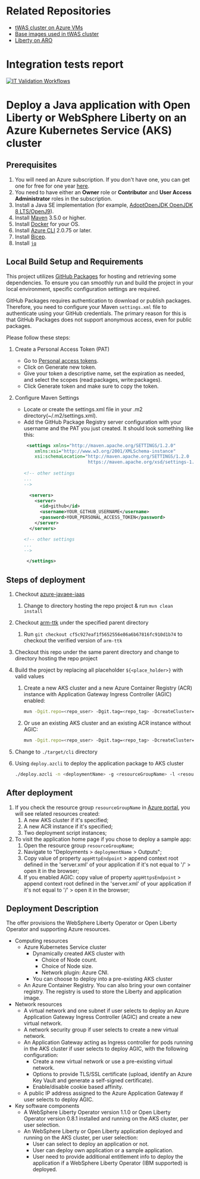 <!-- Copyright (c) Microsoft Corporation. -->
<!-- Copyright (c) IBM Corporation. -->

# Related Repositories

* [tWAS cluster on Azure VMs](https://github.com/WASdev/azure.websphere-traditional.cluster)
* [Base images used in tWAS cluster](https://github.com/WASdev/azure.websphere-traditional.image)
* [Liberty on ARO](https://github.com/WASdev/azure.liberty.aro)


# Integration tests report
[![IT Validation Workflows](https://github.com/azure-javaee/azure.liberty.aks/actions/workflows/it-validation-workflows.yaml/badge.svg)](https://github.com/azure-javaee/azure.liberty.aks/actions/workflows/it-validation-workflows.yaml)

# Deploy a Java application with Open Liberty or WebSphere Liberty on an Azure Kubernetes Service (AKS) cluster

## Prerequisites

1. You will need an Azure subscription. If you don't have one, you can get one for free for one year [here](https://azure.microsoft.com/free).
1. You need to have either an **Owner** role or **Contributor** and **User Access Administrator** roles in the subscription.
1. Install a Java SE implementation (for example, [AdoptOpenJDK OpenJDK 8 LTS/OpenJ9](https://adoptopenjdk.net/?variant=openjdk8&jvmVariant=openj9)).
1. Install [Maven](https://maven.apache.org/download.cgi) 3.5.0 or higher.
1. Install [Docker](https://docs.docker.com/get-docker/) for your OS.
1. Install [Azure CLI](https://docs.microsoft.com/cli/azure/install-azure-cli?view=azure-cli-latest&preserve-view=true) 2.0.75 or later.
1. Install [Bicep](https://docs.microsoft.com/azure/azure-resource-manager/bicep/install#linux).
1. Install [`jq`](https://stedolan.github.io/jq/download/)

## Local Build Setup and Requirements
This project utilizes [GitHub Packages](https://github.com/features/packages) for hosting and retrieving some dependencies. To ensure you can smoothly run and build the project in your local environment, specific configuration settings are required.

GitHub Packages requires authentication to download or publish packages. Therefore, you need to configure your Maven `settings.xml` file to authenticate using your GitHub credentials. The primary reason for this is that GitHub Packages does not support anonymous access, even for public packages.

Please follow these steps:

1. Create a Personal Access Token (PAT)
    - Go to [Personal access tokens](https://github.com/settings/tokens).
    - Click on Generate new token.
    - Give your token a descriptive name, set the expiration as needed, and select the scopes (read:packages, write:packages).
    - Click Generate token and make sure to copy the token.

2. Configure Maven Settings
    - Locate or create the settings.xml file in your .m2 directory(~/.m2/settings.xml).
    - Add the GitHub Package Registry server configuration with your username and the PAT you just created. It should look something like this:
       ```xml
        <settings xmlns="http://maven.apache.org/SETTINGS/1.2.0"
           xmlns:xsi="http://www.w3.org/2001/XMLSchema-instance"
           xsi:schemaLocation="http://maven.apache.org/SETTINGS/1.2.0 
                               https://maven.apache.org/xsd/settings-1.2.0.xsd">
         
       <!-- other settings
       ...
       -->
      
         <servers>
           <server>
             <id>github</id>
             <username>YOUR_GITHUB_USERNAME</username>
             <password>YOUR_PERSONAL_ACCESS_TOKEN</password>
           </server>
         </servers>
      
       <!-- other settings
       ...
       -->
      
        </settings>
       ```

## Steps of deployment

1. Checkout [azure-javaee-iaas](https://github.com/Azure/azure-javaee-iaas)
   1. Change to directory hosting the repo project & run `mvn clean install`
1. Checkout [arm-ttk](https://github.com/Azure/arm-ttk) under the specified parent directory
   1. Run `git checkout cf5c927eaf1f5652556e86a6b67816fc910d1b74` to checkout the verified version of `arm-ttk`
1. Checkout this repo under the same parent directory and change to directory hosting the repo project
1. Build the project by replacing all placeholder `${<place_holder>}` with valid values
   1. Create a new AKS cluster and a new Azure Container Registry (ACR) instance with Application Gateway Ingress Controller (AGIC) enabled:

      ```bash
      mvn -Dgit.repo=<repo_user> -Dgit.tag=<repo_tag> -DcreateCluster=true -DcreateACR=true -DdeployWLO=<true|false> -Dedition=<edition> -DproductEntitlementSource=<productEntitlementSource> -DdeployApplication=<true|false> -DappImagePath=<app-image-path> -DappReplicas=<number of replicas> -DenableAppGWIngress=true -DappgwUsePrivateIP=<true|false> -DappGatewayCertificateOption=generateCert -DenableCookieBasedAffinity=true -Dtest.args="-Test All" -Pbicep -Passembly -Ptemplate-validation-tests clean install
      ```

   1. Or use an existing AKS cluster and an existing ACR instance without AGIC:

      ```bash
      mvn -Dgit.repo=<repo_user> -Dgit.tag=<repo_tag> -DcreateCluster=false -DclusterName=<aks-cluster-name> -DclusterRGName=<cluster-group-name> -DcreateACR=false -DacrName=<acr-instance-name> -DacrRGName=<acr-group-name> -DdeployWLO=<true|false> -Dedition=<edition> -DproductEntitlementSource=<productEntitlementSource> -DdeployApplication=<true|false> -DappImagePath=<app-image-path> -DappReplicas=<number of replicas> -DenableAppGWIngress=false -DappgwUsePrivateIP=<true|false> -DappGatewayCertificateOption=generateCert -DenableCookieBasedAffinity=true -Dtest.args="-Test All" -Pbicep -Passembly -Ptemplate-validation-tests clean install
      ```

1. Change to `./target/cli` directory
1. Using `deploy.azcli` to deploy the application package to AKS cluster

   ```bash
   ./deploy.azcli -n <deploymentName> -g <resourceGroupName> -l <resourceGroupLocation> 
   ```

## After deployment

1. If you check the resource group `resourceGroupName` in [Azure portal](https://portal.azure.com/), you will see related resources created:
   1. A new AKS cluster if it's specified;
   1. A new ACR instance if it's specified;
   1. Two deployment script instances;
1. To visit the application home page if you chose to deploy a sample app:
   1. Open the resource group `resourceGroupName`;
   1. Navigate to "Deployments > `deploymentName` > Outputs";
   1. Copy value of property `appHttpEndpoint` > append context root defined in the 'server.xml' of your application if it's not equal to '/' > open it in the browser;
   1. If you enabled AGIC: copy value of property `appHttpsEndpoint` > append context root defined in the 'server.xml' of your application if it's not equal to '/' > open it in the browser;

## Deployment Description

The offer provisions the WebSphere Liberty Operator or Open Liberty Operator and supporting Azure resources.

* Computing resources
    * Azure Kubernetes Service cluster
        * Dynamically created AKS cluster with
           * Choice of Node count.
           * Choice of Node size.
           * Network plugin: Azure CNI.
        * You can choose to deploy into a pre-existing AKS cluster
    * An Azure Container Registry. You can also bring your own container registry. The registry is used to store the Liberty and application image.
* Network resources
  * A virtual network and one subnet if user selects to deploy an Azure Application Gateway Ingress Controller (AGIC) and create a new virtual network.
  * A network security group if user selects to create a new virtual network.
  * An Application Gateway acting as Ingress controller for pods running in the AKS cluster if user selects to deploy AGIC, with the following configuration:
    * Create a new virtual network or use a pre-existing virtual network.
    * Options to provide TLS/SSL certificate (upload, identify an Azure Key Vault and generate a self-signed certificate).
    * Enable/disable cookie based affinity.
  * A public IP address assigned to the Azure Application Gateway if user selects to deploy AGIC.
* Key software components
  * A WebSphere Liberty Operator version 1.1.0 or Open Liberty Operator version 0.8.1 installed and running on the AKS cluster, per user selection.
  * An WebSphere Liberty or Open Liberty application deployed and running on the AKS cluster, per user selection:
    * User can select to deploy an application or not.
    * User can deploy own application or a sample application.
    * User need to provide additional entitlement info to deploy the application if a WebSphere Liberty Operator (IBM supported) is deployed.
